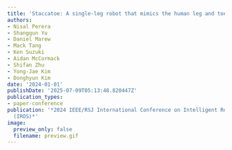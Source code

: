 ```yaml
---
title: 'Staccatoe: A single-leg robot that mimics the human leg and toe'
authors:
- Nisal Perera
- Shangqun Yu
- Daniel Marew
- Mack Tang
- Ken Suzuki
- Aidan McCormack
- Shifan Zhu
- Yong-Jae Kim
- Donghyun Kim
date: '2024-01-01'
publishDate: '2025-07-09T05:13:48.820447Z'
publication_types:
- paper-conference
publication: '*2024 IEEE/RSJ International Conference on Intelligent Robots and Systems
  (IROS)*'
image:
  preview_only: false
  filename: preview.gif
---
```

